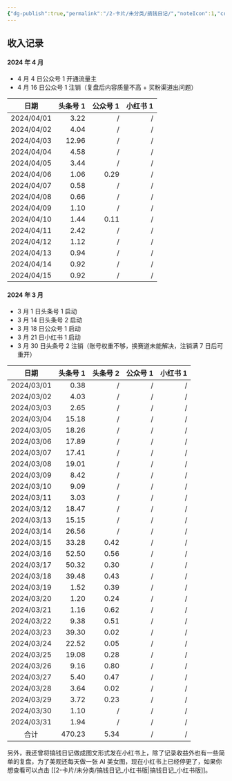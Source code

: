 ```yaml
---
{"dg-publish":true,"permalink":"/2-卡片/未分类/搞钱日记/","noteIcon":1,"created":"2024-04-03","updated":"2024-04-17"}
---
```


## 收入记录

#### 2024 年 4 月
- 4 月 4 日公众号 1 开通流量主
- 4 月 16 日公众号 1 注销（复盘后内容质量不高 + 买粉渠道出问题）

|     日期     | 头条号 1 | 公众号 1 | 小红书 1 |
| :--------: | ----: | ----: | ----: |
| 2024/04/01 |  3.22 |     / |     / |
| 2024/04/02 |  4.04 |     / |     / |
| 2024/04/03 | 12.96 |     / |     / |
| 2024/04/04 |  4.58 |     / |     / |
| 2024/04/05 |  3.44 |     / |     / |
| 2024/04/06 |  1.06 |  0.29 |     / |
| 2024/04/07 |  0.58 |     / |     / |
| 2024/04/08 |  0.66 |     / |     / |
| 2024/04/09 |  1.10 |     / |     / |
| 2024/04/10 |  1.44 |  0.11 |     / |
| 2024/04/11 |  2.42 |     / |     / |
| 2024/04/12 |  1.12 |     / |     / |
| 2024/04/13 |  0.94 |     / |     / |
| 2024/04/14 |  0.92 |     / |     / |
| 2024/04/15 |  0.92 |     / |     / |


#### 2024 年 3 月
- 3 月 1 日头条号 1 启动
- 3 月 14 日头条号 2 启动
- 3 月 18 日公众号 1 启动
- 3 月 21 日小红书 1 启动
- 3 月 30 日头条号 2 注销（账号权重不够，换赛道未能解决，注销满 7 日后可重开）

|     日期     |  头条号 1 | 头条号 2 | 公众号 1 | 小红书 1 |
| :--------: | -----: | ----: | ----: | ----: |
| 2024/03/01 |   0.38 |     / |     / |     / |
| 2024/03/02 |   4.03 |     / |     / |     / |
| 2024/03/03 |   2.65 |     / |     / |     / |
| 2024/03/04 |  15.18 |     / |     / |     / |
| 2024/03/05 |  18.26 |     / |     / |     / |
| 2024/03/06 |  17.89 |     / |     / |     / |
| 2024/03/07 |  17.41 |     / |     / |     / |
| 2024/03/08 |  19.01 |     / |     / |     / |
| 2024/03/09 |   8.42 |     / |     / |     / |
| 2024/03/10 |   9.09 |     / |     / |     / |
| 2024/03/11 |   3.03 |     / |     / |     / |
| 2024/03/12 |  18.47 |     / |     / |     / |
| 2024/03/13 |  15.15 |     / |     / |     / |
| 2024/03/14 |  26.56 |     / |     / |     / |
| 2024/03/15 |  33.28 |  0.42 |     / |     / |
| 2024/03/16 |  52.50 |  0.56 |     / |     / |
| 2024/03/17 |  50.32 |  0.30 |     / |     / |
| 2024/03/18 |  39.48 |  0.43 |     / |     / |
| 2024/03/19 |   1.52 |  0.39 |     / |     / |
| 2024/03/20 |   1.20 |  0.24 |     / |     / |
| 2024/03/21 |   1.16 |  0.62 |     / |     / |
| 2024/03/22 |   9.38 |  0.51 |     / |     / |
| 2024/03/23 |  39.30 |  0.02 |     / |     / |
| 2024/03/24 |  22.52 |  0.05 |     / |     / |
| 2024/03/25 |  19.08 |  0.28 |     / |     / |
| 2024/03/26 |   9.16 |  0.80 |     / |     / |
| 2024/03/27 |   5.40 |  0.47 |     / |     / |
| 2024/03/28 |   3.64 |  0.02 |     / |     / |
| 2024/03/29 |   3.72 |  0.23 |     / |     / |
| 2024/03/30 |   1.10 |     / |     / |     / |
| 2024/03/31 |   1.94 |     / |     / |     / |
|     合计     | 470.23 |  5.34 |     / |     / |

另外，我还曾将搞钱日记做成图文形式发在小红书上，除了记录收益外也有一些简单的复盘，为了美观还每天做一张 AI 美女图，现在小红书上已经停更了，如果你想查看可以点击 [[2-卡片/未分类/搞钱日记_小红书版\|搞钱日记_小红书版]]。